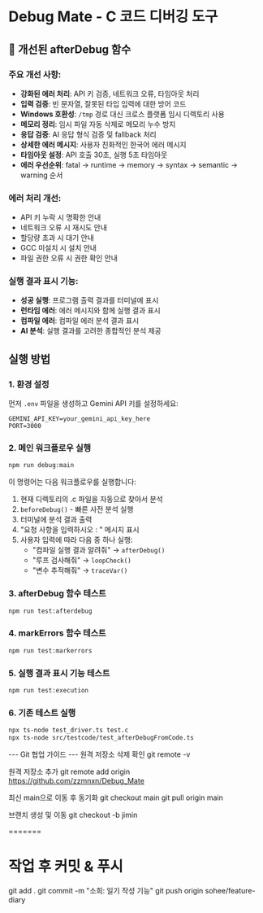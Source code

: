 # Debug Mate - C 코드 디버깅 도구

## 🚀 개선된 afterDebug 함수

### 주요 개선 사항:
- **강화된 에러 처리**: API 키 검증, 네트워크 오류, 타임아웃 처리
- **입력 검증**: 빈 문자열, 잘못된 타입 입력에 대한 방어 코드
- **Windows 호환성**: `/tmp` 경로 대신 크로스 플랫폼 임시 디렉토리 사용
- **메모리 정리**: 임시 파일 자동 삭제로 메모리 누수 방지
- **응답 검증**: AI 응답 형식 검증 및 fallback 처리
- **상세한 에러 메시지**: 사용자 친화적인 한국어 에러 메시지
- **타임아웃 설정**: API 호출 30초, 실행 5초 타임아웃
- **에러 우선순위**: fatal → runtime → memory → syntax → semantic → warning 순서

### 에러 처리 개선:
- API 키 누락 시 명확한 안내
- 네트워크 오류 시 재시도 안내
- 할당량 초과 시 대기 안내
- GCC 미설치 시 설치 안내
- 파일 권한 오류 시 권한 확인 안내

### 실행 결과 표시 기능:
- **성공 실행**: 프로그램 출력 결과를 터미널에 표시
- **런타임 에러**: 에러 메시지와 함께 실행 결과 표시
- **컴파일 에러**: 컴파일 에러 분석 결과 표시
- **AI 분석**: 실행 결과를 고려한 종합적인 분석 제공

## 실행 방법

### 1. 환경 설정
먼저 `.env` 파일을 생성하고 Gemini API 키를 설정하세요:
```
GEMINI_API_KEY=your_gemini_api_key_here
PORT=3000
```

### 2. 메인 워크플로우 실행
```bash
npm run debug:main
```

이 명령어는 다음 워크플로우를 실행합니다:
1. 현재 디렉토리의 .c 파일을 자동으로 찾아서 분석
2. `beforeDebug()` - 빠른 사전 분석 실행
3. 터미널에 분석 결과 출력
4. "요청 사항을 입력하시오 : " 메시지 표시
5. 사용자 입력에 따라 다음 중 하나 실행:
   - "컴파일 실행 결과 알려줘" → `afterDebug()`
   - "루프 검사해줘" → `loopCheck()`
   - "변수 추적해줘" → `traceVar()`

### 3. afterDebug 함수 테스트
```bash
npm run test:afterdebug
```

### 4. markErrors 함수 테스트
```bash
npm run test:markerrors
```

### 5. 실행 결과 표시 기능 테스트
```bash
npm run test:execution
```

### 6. 기존 테스트 실행
```bash
npx ts-node test_driver.ts test.c
npx ts-node src/testcode/test_afterDebugFromCode.ts
```

--- Git 협업 가이드 ---
원격 저장소 삭제 확인
 git remote -v 

원격 저장소 추가
 git remote add origin https://github.com/zzmnxn/Debug_Mate

 최신 main으로 이동 후 동기화
git checkout main
git pull origin main

브랜치 생성 및 이동
 git checkout -b jimin

=======
#  작업 후 커밋 & 푸시
git add .
git commit -m "소희: 일기 작성 기능"
git push origin sohee/feature-diary


